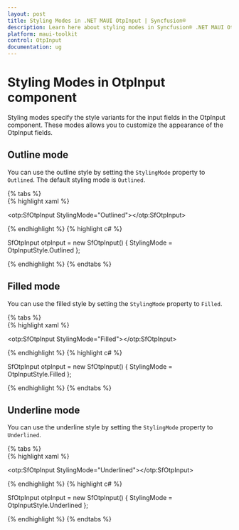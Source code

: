 ```yaml
---
layout: post
title: Styling Modes in .NET MAUI OtpInput | Syncfusion®
description: Learn here about styling modes in Syncfusion® .NET MAUI OtpInput (SfOtpInput) control in your cross-platform applications.
platform: maui-toolkit
control: OtpInput
documentation: ug
---
```


# Styling Modes in OtpInput component

Styling modes specify the style variants for the input fields in the OtpInput component. These modes allows you to customize the appearance of the OtpInput fields.

## Outline mode

You can use the outline style by setting the `StylingMode` property to `Outlined`. The default styling mode is `Outlined`.

{% tabs %}	
{% highlight xaml %}

<otp:SfOtpInput StylingMode="Outlined"></otp:SfOtpInput>
	
{% endhighlight %}
{% highlight c# %}

SfOtpInput otpInput = new SfOtpInput()
{
    StylingMode = OtpInputStyle.Outlined
};

{% endhighlight %}
{% endtabs %}

## Filled mode

You can use the filled style by setting the `StylingMode` property to `Filled`.

{% tabs %}	
{% highlight xaml %}

<otp:SfOtpInput StylingMode="Filled"></otp:SfOtpInput>
	
{% endhighlight %}
{% highlight c# %}

SfOtpInput otpInput = new SfOtpInput()
{
    StylingMode = OtpInputStyle.Filled
};

{% endhighlight %}
{% endtabs %}

## Underline mode

You can use the underline style by setting the `StylingMode` property to `Underlined`.

{% tabs %}	
{% highlight xaml %}

<otp:SfOtpInput StylingMode="Underlined"></otp:SfOtpInput>
	
{% endhighlight %}
{% highlight c# %}

SfOtpInput otpInput = new SfOtpInput()
{
    StylingMode = OtpInputStyle.Underlined
};

{% endhighlight %}
{% endtabs %}